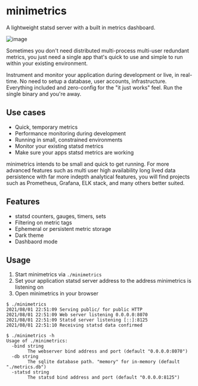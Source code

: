 # minimetrics

A lightweight statsd server with a built in metrics dashboard.

![image](https://user-images.githubusercontent.com/725880/125639488-037f24ea-f1d2-4a35-a5f4-dd967e04f529.png)

Sometimes you don't need distributed multi-process multi-user redundant metrics, you just need a single app that's quick to use and simple to run within your existing environment.

Instrument and monitor your application during development or live, in real-time. No need to setup a database, user accounts, infrastructure. Everything included and zero-config for the "it just works" feel. Run the single binary and you're away.

## Use cases
- Quick, temporary metrics
- Performance monitoring during development
- Running in small, constrained environments
- Monitor your existing statsd metrics
- Make sure your apps statsd metrics are working

minimetrics intends to be small and quick to get running. For more advanced features such as multi user high availability long lived data persistence with far more indepth analytical features, you will find projects such as Prometheus, Grafana, ELK stack, and many others better suited.

## Features
- statsd counters, gauges, timers, sets
- Filtering on metric tags
- Ephemeral or persistent metric storage
- Dark theme
- Dashbaord mode

## Usage

1. Start minimetrics via `./minimetrics`
2. Set your application statsd server address to the address minimetrics is listening on
3. Open minimetrics in your browser


~~~shell
$ ./minimetrics
2021/08/01 22:51:09 Serving public/ for public HTTP
2021/08/01 22:51:09 Web server listening 0.0.0.0:8070
2021/08/01 22:51:09 Statsd server listening [::]:8125
2021/08/01 22:51:10 Receiving statsd data confirmed
~~~

~~~shell
$ ./minimetrics -h
Usage of ./minimetrics:
  -bind string
        The webserver bind address and port (default "0.0.0.0:8070")
  -db string
        The sqlite database path. "memory" for in-memory (default "./metrics.db")
  -statsd string
        The statsd bind address and port (default "0.0.0.0:8125")
~~~
